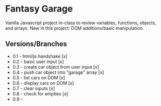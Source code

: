 Fantasy Garage
==============

Vanilla Javascript project in-class to review variables, functions, objects, and arrays. New in this project: DOM additions/basic manipulation.

Versions/Branches
------------
* 0.1 - html/js handshake [x]
* 0.2 - basic user input [x]
* 0.3 - create car object from user input [x]
* 0.4 - push car object into "garage" array [x]
* 0.5 - list cars on DOM [x]
* 0.6 - display cars on DOM [x]
* 0.7 - clear inputs [x]
* 0.8 - check for empties [x]
* 0.9 -
